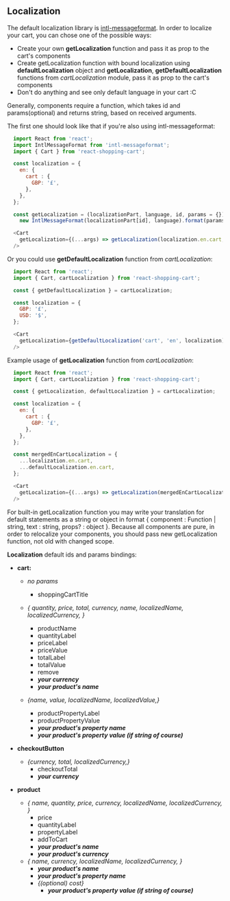 ## Localization

The default localization library is [intl-messageformat](https://github.com/yahoo/intl-messageformat).
In order to localize your cart, you can chose one of the possible ways:
- Create your own __getLocalization__ function and pass it as prop to the cart's components
- Create getLocalization function with bound localization using __defaultLocalization__ object and __getLocalization__,  __getDefaultLocalization__ functions from _cartLocalization_ module, pass it as prop to the cart's components
- Don't do anything and see only default language in your cart :C

Generally, components require a function, which takes id and params(optional) and returns string, based on received arguments.

The first one should look like that if you're also using intl-messageformat:

```javascript
  import React from 'react';
  import IntlMessageFormat from 'intl-messageformat';
  import { Cart } from 'react-shopping-cart';

  const localization = {
    en: {
      cart : {
        GBP: '£',
      },
    },
  };

  const getLocalization = (localizationPart, language, id, params = {}) =>  
    new IntlMessageFormat(localizationPart[id], language).format(params);

  <Cart
    getLocalization={(...args) => getLocalization(localization.en.cart, 'en', ...args)}
  />
```
Or you could use __getDefaultLocalization__ function from _cartLocalization_:
```javascript
  import React from 'react';
  import { Cart, cartLocalization } from 'react-shopping-cart';

  const { getDefaultLocalization } = cartLocalization;

  const localization = {
    GBP: '£',
    USD: '$',
  };

  <Cart
    getLocalization={getDefaultLocalization('cart', 'en', localization)}
  />
```
Example usage of __getLocalization__ function from _cartLocalization_:
```javascript
  import React from 'react';
  import { Cart, cartLocalization } from 'react-shopping-cart';

  const { getLocalization, defaultLocalization } = cartLocalization;

  const localization = {
    en: {
      cart : {
        GBP: '£',
      },
    },
  };

  const mergedEnCartLocalization = {
    ...localization.en.cart,
    ...defaultLocalization.en.cart,
  };

  <Cart
    getLocalization={(...args) => getLocalization(mergedEnCartLocalization, 'en', ...args)}
  />
```
For built-in getLocalization function you may write your translation for default statements as a string or object in format { component : Function | string, text : string, props? : object }. Because all components are pure, in order to relocalize your components, you should pass new getLocalization function, not old with changed scope.

__Localization__ default ids and params bindings:
- __cart:__
  - _no params_
    - shoppingCartTitle

  - _{
      quantity,
      price,
      total,
      currency,
      name,
      localizedName,
      localizedCurrency,
    }_
    - productName
    - quantityLabel
    - priceLabel
    - priceValue
    - totalLabel
    - totalValue
    - remove
    - ___your currency___
    - ___your product's name___

  - _{name, value, localizedName, localizedValue,}_
    - productPropertyLabel
    - productPropertyValue
    - ___your product's property name___
    - ___your product's property value (if string of course)___

- __checkoutButton__
  - _{currency, total, localizedCurrency,}_
    - checkoutTotal
    - ___your currency___

- __product__
  - _{
      name,
      quantity,
      price,
      currency,
      localizedName,
      localizedCurrency,
    }_
    - price
    - quantityLabel
    - propertyLabel
    - addToCart
    - ___your product's name___
    - ___your product's currency___
  - _{
      name,
      currency,
      localizedName,
      localizedCurrency,
    }_
    - ___your product's name___
    - ___your product's property name___
    - _{(optional) cost}_
      - ___your product's property value (if string of course)___
